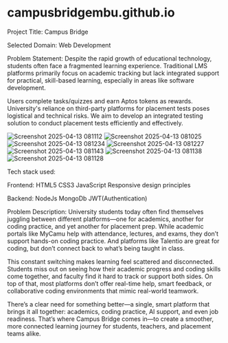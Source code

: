  # campusbridgembu.github.io

Project Title:
Campus Bridge



Selected Domain:
Web Development





Problem Statement:
Despite the rapid growth of educational technology, students often face a fragmented learning experience. Traditional LMS platforms primarily focus on academic tracking but lack integrated support for practical, skill-based learning, especially in areas like software development.

Users complete tasks/quizzes and earn Aptos tokens as rewards.
University's reliance on third-party platforms for placement tests poses logistical and technical risks. We aim to develop an integrated testing solution to conduct placement tests efficiently and effectively.

![Screenshot 2025-04-13 081112](https://github.com/user-attachments/assets/0115d109-e78b-4231-9397-773dfec9371d)
![Screenshot 2025-04-13 081025](https://github.com/user-attachments/assets/7b4655fc-03f8-46cc-adc8-5bb89831174e)
![Screenshot 2025-04-13 081234](https://github.com/user-attachments/assets/6c180a66-436a-4a8b-8c6c-ab5e8c1ac9e9)
![Screenshot 2025-04-13 081227](https://github.com/user-attachments/assets/a965fd12-d5fa-4922-be90-5f2afbf5b7a3)
![Screenshot 2025-04-13 081143](https://github.com/user-attachments/assets/13eb68bc-2e92-4c7b-b122-788c89f9fd45)
![Screenshot 2025-04-13 081138](https://github.com/user-attachments/assets/04be93f1-ad94-4a08-8b22-4e962b844893)
![Screenshot 2025-04-13 081128](https://github.com/user-attachments/assets/c47a46c0-c690-4377-a8d5-9a98b704c799)

Tech stack used:

Frontend:
HTML5
CSS3
JavaScript
Responsive design principles

Backend:
NodeJs
MongoDb
JWT(Authentication)





Problem Description:
University students today often find themselves juggling between different platforms—one for academics, another for coding practice, and yet another for placement prep. While academic portals like MyCamu help with attendance, lectures, and exams, they don’t support hands-on coding practice. And platforms like Talentio are great for coding, but don’t connect back to what’s being taught in class.

This constant switching makes learning feel scattered and disconnected. Students miss out on seeing how their academic progress and coding skills come together, and faculty find it hard to track or support both sides. On top of that, most platforms don’t offer real-time help, smart feedback, or collaborative coding environments that mimic real-world teamwork.

There’s a clear need for something better—a single, smart platform that brings it all together: academics, coding practice, AI support, and even job readiness. That’s where Campus Bridge comes in—to create a smoother, more connected learning journey for students, teachers, and placement teams alike.



